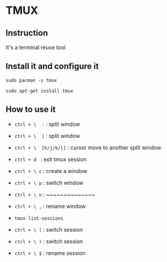 # TMUX 

## Instruction 
It's a terminal reuse tool 


## Install it and configure it 

`sudo pacman -s tmux`

`sudo apt-get install tmux`


## How to use it 

- `ctrl + \  -`   : split window 
- `ctrl + \  |`   : split window

- `ctrl + \  [h/j/k/l]` : cursor move to another split window

- `ctrl + d `     : exit tmux session 

- `ctrl + \ c`    : create a window 
- `ctrl + \ p`    : switch window 
- `ctrl + \ n`    : ~~~~~~~~~~~~~~

- `ctrl + \ ,`    : rename window 


- `tmux list-sessions`

- `ctrl + \ (`    : switch session 
- `ctrl + \ )`    : switch session 
- `ctrl + \ $`    : rename session 

